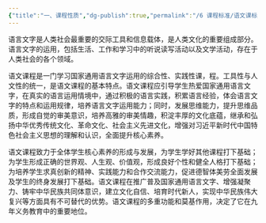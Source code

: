```yaml
---
{"title":"一、课程性质","dg-publish":true,"permalink":"/6 课程标准/语文课标/1 课程性质/","dgPassFrontmatter":true,"noteIcon":""}
---
```



语言文字是人类社会最重要的交际工具和信息载体，是人类文化的重要组成部分。语言文字的运用，包括生活、工作和学习中的听说读写活动以及文学活动，存在于人类社会的各个领域。

语文课程是一门学习国家通用语言文字运用的综合性、实践性课，程。工具性与人文性的统一，是语文课程的基本特点。语文课程应引导学生热爱国家通用语言文字，在真实的语言运用情境中，通过积极的语言实践，积累语言经验，体会语言文字的特点和运用规律，培养语言文字运用能力；同时，发展思维能力，提升思维品质，形成自觉的审美意识，培养高雅的审美情趣，积淀丰厚的文化底蕴，继承和弘扬中华优秀传统文化、革命文化、社会主义先进文化，增强对习近平新时代中国特色社会主义思想的理解和认识，全面提升核心素养。

语文课程致力于全体学生核心素养的形成与发展，为学生学好其他课程打下基础；为学生形成正确的世界观、人生观、价值观，形成良好个性和健全人格打下基础；为培养学生求真创新的精神、实践能力和合作交流能力，促进德智体美劳全面发展及学生的终身发展打下基础。语文课程在推广普及国家通用语言文字、增强凝聚力、铸牢中华民族共同体意识，建立文化自信、培育时代新人，实现中华民族伟大复兴等方面具有不可替代的优势。语文课程的多重功能和莫基作用，决定了它在九年义务教育中的重要地位。